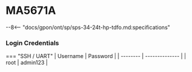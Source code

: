 # MA5671A

--8<-- "docs/gpon/ont/sp/sps-34-24t-hp-tdfo.md:specifications"

<!-- --8<-- [start:credentials] -->
### Login Credentials
=== "SSH / UART"
    | Username | Password       |
    | -------- | -------------- |
    | root     | admin123       |
<!-- --8<-- [end:credentials] -->
